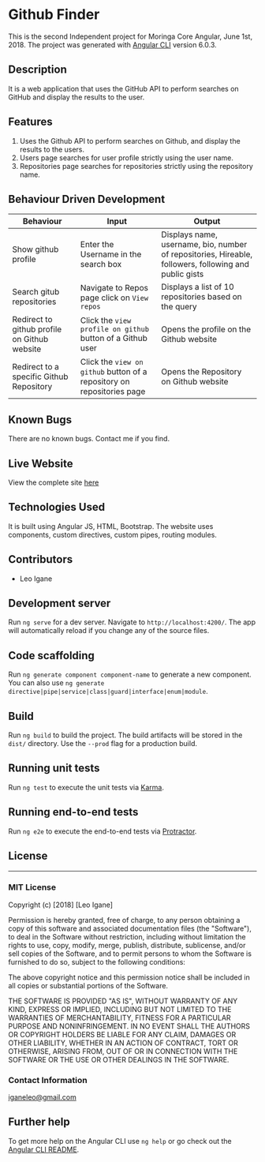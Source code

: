 # Github Finder

This is the second Independent project for Moringa Core Angular, June 1st, 2018.
The project was generated with [Angular CLI](https://github.com/angular/angular-cli) version 6.0.3.

## Description
It is a web application that uses the GitHub API to perform searches on GitHub and display the results to the user.

## Features

1. Uses the Github API to perform searches on Github, and display the results to the users.
2. Users page searches for user profile strictly using the user name.
3. Repositories page searches for repositories strictly using the repository name.



## Behaviour Driven Development

| Behaviour | Input | Output |
| --------- | ------| ------ |
|Show github profile|Enter the Username in the search box |Displays name, username, bio, number of repositories, Hireable, followers, following and public gists|
|Search gitub repositories | Navigate to Repos page click on `View repos`|Displays a list of 10 repositories based on the query|
|Redirect to github profile on Github website | Click the `view profile on github` button of a Github user | Opens the profile on the Github website|
|Redirect to a specific Github Repository | Click the `view on github` button of a repository on repositories page | Opens the Repository on Github website |


## Known Bugs
There are no known bugs. Contact me if you find.


## Live Website
View the complete site [here](https://BenkiKuu.github.io/Angularip2/Github/)

## Technologies Used
It is built using Angular JS, HTML, Bootstrap.
The website uses components, custom directives, custom pipes, routing modules.

## Contributors
 - Leo Igane

## Development server

Run `ng serve` for a dev server. Navigate to `http://localhost:4200/`. The app will automatically reload if you change any of the source files.

## Code scaffolding

Run `ng generate component component-name` to generate a new component. You can also use `ng generate directive|pipe|service|class|guard|interface|enum|module`.

## Build

Run `ng build` to build the project. The build artifacts will be stored in the `dist/` directory. Use the `--prod` flag for a production build.

## Running unit tests

Run `ng test` to execute the unit tests via [Karma](https://karma-runner.github.io).

## Running end-to-end tests

Run `ng e2e` to execute the end-to-end tests via [Protractor](http://www.protractortest.org/).

## License
---------
### MIT License

Copyright (c) [2018] [Leo Igane]

Permission is hereby granted, free of charge, to any person obtaining a copy
of this software and associated documentation files (the "Software"), to deal
in the Software without restriction, including without limitation the rights
to use, copy, modify, merge, publish, distribute, sublicense, and/or sell
copies of the Software, and to permit persons to whom the Software is
furnished to do so, subject to the following conditions:

The above copyright notice and this permission notice shall be included in all
copies or substantial portions of the Software.

THE SOFTWARE IS PROVIDED "AS IS", WITHOUT WARRANTY OF ANY KIND, EXPRESS OR
IMPLIED, INCLUDING BUT NOT LIMITED TO THE WARRANTIES OF MERCHANTABILITY,
FITNESS FOR A PARTICULAR PURPOSE AND NONINFRINGEMENT. IN NO EVENT SHALL THE
AUTHORS OR COPYRIGHT HOLDERS BE LIABLE FOR ANY CLAIM, DAMAGES OR OTHER
LIABILITY, WHETHER IN AN ACTION OF CONTRACT, TORT OR OTHERWISE, ARISING FROM,
OUT OF OR IN CONNECTION WITH THE SOFTWARE OR THE USE OR OTHER DEALINGS IN THE
SOFTWARE.


### Contact Information
iganeleo@gmail.com 

## Further help

To get more help on the Angular CLI use `ng help` or go check out the [Angular CLI README](https://github.com/angular/angular-cli/blob/master/README.md).
